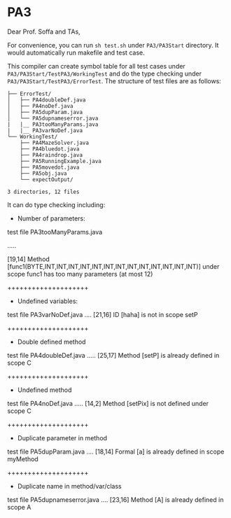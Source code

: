 # PA3

Dear Prof. Soffa and TAs,



For convenience, you can run `sh test.sh` under `PA3/PA3Start` directory. It would automatically run makefile and test case.

This compiler can create symbol table for all test cases under `PA3/PA3Start/TestPA3/WorkingTest` and do the type checking under `PA3/PA3Start/TestPA3/ErrorTest`. The structure of test files are as follows:

```
├── ErrorTest/
│   ├── PA4doubleDef.java
│   ├── PA4noDef.java
│   ├── PA5dupParam.java
│   └── PA5dupnameserror.java
|   |__ PA3tooManyParams.java
|   |__ PA3varNoDef.java
└── WorkingTest/
    ├── PA4MazeSolver.java
    ├── PA4bluedot.java
    ├── PA4raindrop.java
    ├── PA5RunningExample.java
    ├── PA5movedot.java
    ├── PA5obj.java
    └── expectOutput/

3 directories, 12 files
```



It can do type checking including:

* Number of parameters:

test file PA3tooManyParams.java

.....

[19,14] Method [func1(BYTE,INT,INT,INT,INT,INT,INT,INT,INT,INT,INT,INT,INT,INT)] under scope func1 has too many parameters (at most 12)

++++++++++++++++++++
* Undefined variables:

test file PA3varNoDef.java
....
[21,16] ID [haha] is not in scope setP

++++++++++++++++++++
* Double defined method

test file PA4doubleDef.java
.....
[25,17] Method [setP] is already defined in scope C

++++++++++++++++++++
* Undefined method

test file PA4noDef.java
.....
[14,2] Method [setPix] is not defined under scope C

++++++++++++++++++++
* Duplicate parameter in method

test file PA5dupParam.java
....
[18,14] Formal [a] is already defined in scope myMethod

++++++++++++++++++++
* Duplicate name in method/var/class

test file PA5dupnameserror.java
....
[23,16] Method [A] is already defined in scope A


